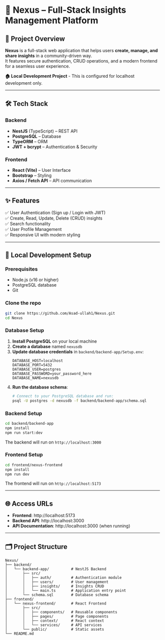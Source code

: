 # 📌 Nexus – Full-Stack Insights Management Platform  

## 🚀 Project Overview  
**Nexus** is a full-stack web application that helps users **create, manage, and share insights** in a community-driven way.  
It features secure authentication, CRUD operations, and a modern frontend for a seamless user experience.  

**🏠 Local Development Project** - This is configured for localhost development only.

---

## 🛠️ Tech Stack  
### Backend  
- **NestJS** (TypeScript) – REST API  
- **PostgreSQL** – Database  
- **TypeORM** – ORM  
- **JWT + bcrypt** – Authentication & Security  

### Frontend  
- **React (Vite)** – User Interface  
- **Bootstrap** – Styling  
- **Axios / Fetch API** – API communication  

---

## ✨ Features  
✅ User Authentication (Sign up / Login with JWT)  
✅ Create, Read, Update, Delete (CRUD) insights  
✅ Search functionality  
✅ User Profile Management  
✅ Responsive UI with modern styling  

---

## 🔧 Local Development Setup  

### Prerequisites
- Node.js (v16 or higher)
- PostgreSQL database
- Git

### Clone the repo  
```bash
git clone https://github.com/Asad-ullah1/Nexus.git
cd Nexus
```

### Database Setup
1. **Install PostgreSQL** on your local machine
2. **Create a database** named `nexusdb`
3. **Update database credentials** in `backend/backend-app/Setup.env`:
   ```env
   DATABASE_HOST=localhost
   DATABASE_PORT=5432
   DATABASE_USER=postgres
   DATABASE_PASSWORD=your_password_here
   DATABASE_NAME=nexusdb
   ```
4. **Run the database schema**:
   ```bash
   # Connect to your PostgreSQL database and run:
   psql -U postgres -d nexusdb -f backend/backend-app/schema.sql
   ```

### Backend Setup
```bash
cd backend/backend-app
npm install
npm run start:dev
```
The backend will run on `http://localhost:3000`

### Frontend Setup
```bash
cd frontend/nexus-frontend
npm install
npm run dev
```
The frontend will run on `http://localhost:5173`

---

## 🌐 Access URLs
- **Frontend**: http://localhost:5173
- **Backend API**: http://localhost:3000
- **API Documentation**: http://localhost:3000 (when running)

---

## 🗂️ Project Structure
```
Nexus/
├── backend/
│   └── backend-app/          # NestJS Backend
│       ├── src/
│       │   ├── auth/         # Authentication module
│       │   ├── users/        # User management
│       │   ├── insights/     # Insights CRUD
│       │   └── main.ts       # Application entry point
│       └── schema.sql        # Database schema
├── frontend/
│   └── nexus-frontend/       # React Frontend
│       ├── src/
│       │   ├── components/   # Reusable components
│       │   ├── pages/        # Page components
│       │   ├── context/      # React context
│       │   └── services/     # API services
│       └── public/           # Static assets
└── README.md

